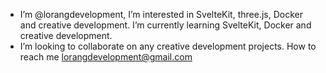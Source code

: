 - I’m @lorangdevelopment, I’m interested in SvelteKit, three.js, Docker and creative development. I’m currently learning SvelteKit, Docker and creative development.
-  I’m looking to collaborate on any creative development projects. How to reach me lorangdevelopment@gmail.com

